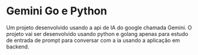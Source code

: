 
# Gemini Go e Python

Um projeto desenvolvido usando a api de IA do google chamada Gemini. O projeto vai ser desenvolvido usando python e golang apenas para estudo de entrada de prompt para conversar com a ia usando a aplicação em backend.

